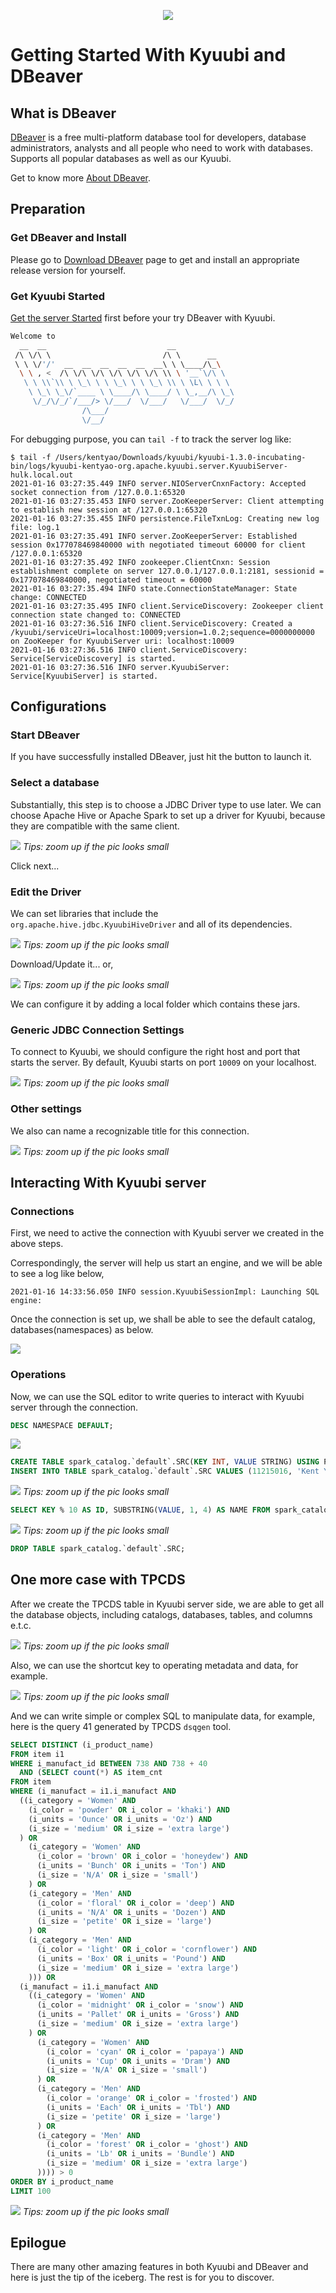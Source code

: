 <!--
 - Licensed to the Apache Software Foundation (ASF) under one or more
 - contributor license agreements.  See the NOTICE file distributed with
 - this work for additional information regarding copyright ownership.
 - The ASF licenses this file to You under the Apache License, Version 2.0
 - (the "License"); you may not use this file except in compliance with
 - the License.  You may obtain a copy of the License at
 -
 -   http://www.apache.org/licenses/LICENSE-2.0
 -
 - Unless required by applicable law or agreed to in writing, software
 - distributed under the License is distributed on an "AS IS" BASIS,
 - WITHOUT WARRANTIES OR CONDITIONS OF ANY KIND, either express or implied.
 - See the License for the specific language governing permissions and
 - limitations under the License.
 -->

<div align=center>

![](../imgs/kyuubi_logo.png)

</div>

# Getting Started With Kyuubi and DBeaver

## What is DBeaver

[DBeaver](https://dbeaver.io/) is a free multi-platform database tool for developers, database administrators, analysts and all people who need to work with databases.
Supports all popular databases as well as our Kyuubi.

Get to know more [About DBeaver](https://github.com/dbeaver/dbeaver/wiki).

## Preparation

### Get DBeaver and Install

Please go to [Download DBeaver](https://dbeaver.io/download/) page to get and install an appropriate release version for yourself.

### Get Kyuubi Started

[Get the server Started](quick_start.md) first before your try DBeaver with Kyuubi.

```bash
Welcome to
  __  __                           __
 /\ \/\ \                         /\ \      __
 \ \ \/'/'  __  __  __  __  __  __\ \ \____/\_\
  \ \ , <  /\ \/\ \/\ \/\ \/\ \/\ \\ \ '__`\/\ \
   \ \ \\`\\ \ \_\ \ \ \_\ \ \ \_\ \\ \ \L\ \ \ \
    \ \_\ \_\/`____ \ \____/\ \____/ \ \_,__/\ \_\
     \/_/\/_/`/___/> \/___/  \/___/   \/___/  \/_/
                /\___/
                \/__/
```

For debugging purpose, you can `tail -f` to track the server log like:

```logtalk
$ tail -f /Users/kentyao/Downloads/kyuubi/kyuubi-1.3.0-incubating-bin/logs/kyuubi-kentyao-org.apache.kyuubi.server.KyuubiServer-hulk.local.out
2021-01-16 03:27:35.449 INFO server.NIOServerCnxnFactory: Accepted socket connection from /127.0.0.1:65320
2021-01-16 03:27:35.453 INFO server.ZooKeeperServer: Client attempting to establish new session at /127.0.0.1:65320
2021-01-16 03:27:35.455 INFO persistence.FileTxnLog: Creating new log file: log.1
2021-01-16 03:27:35.491 INFO server.ZooKeeperServer: Established session 0x177078469840000 with negotiated timeout 60000 for client /127.0.0.1:65320
2021-01-16 03:27:35.492 INFO zookeeper.ClientCnxn: Session establishment complete on server 127.0.0.1/127.0.0.1:2181, sessionid = 0x177078469840000, negotiated timeout = 60000
2021-01-16 03:27:35.494 INFO state.ConnectionStateManager: State change: CONNECTED
2021-01-16 03:27:35.495 INFO client.ServiceDiscovery: Zookeeper client connection state changed to: CONNECTED
2021-01-16 03:27:36.516 INFO client.ServiceDiscovery: Created a /kyuubi/serviceUri=localhost:10009;version=1.0.2;sequence=0000000000 on ZooKeeper for KyuubiServer uri: localhost:10009
2021-01-16 03:27:36.516 INFO client.ServiceDiscovery: Service[ServiceDiscovery] is started.
2021-01-16 03:27:36.516 INFO server.KyuubiServer: Service[KyuubiServer] is started.
```

## Configurations
### Start DBeaver

If you have successfully installed DBeaver, just hit the button to launch it.

### Select a database

Substantially, this step is to choose a JDBC Driver type to use later.
We can choose Apache Hive or Apache Spark to set up a driver for Kyuubi, because they are compatible with the same client. 

![](../imgs/dbeaver/dbeaver_connnect_to_database.png)
*Tips: zoom up if the pic looks small*

Click next...

### Edit the Driver

We can set libraries that include the `org.apache.hive.jdbc.KyuubiHiveDriver` and all of its dependencies.

![](../imgs/dbeaver/download_driver.png)
*Tips: zoom up if the pic looks small*

Download/Update it... or,

![](../imgs/dbeaver/dbeaver_connnect_to_database_driver.png)
*Tips: zoom up if the pic looks small*

We can configure it by adding a local folder which contains these jars.

### Generic JDBC Connection Settings

To connect to Kyuubi, we should configure the right host and port that starts the server.
By default, Kyuubi starts on port `10009` on your localhost.

![](../imgs/dbeaver/dbeaver_connnect_to_database_port.png)
*Tips: zoom up if the pic looks small*

### Other settings

We also can name a recognizable title for this connection.

![](../imgs/dbeaver/dbeaver_connnect_to_database_connection.png)
*Tips: zoom up if the pic looks small*

## Interacting With Kyuubi server

### Connections

First, we need to active the connection with Kyuubi server we created in the above steps.

Correspondingly, the server will help us start an engine, and we will be able to see a log like below,

```logtalk
2021-01-16 14:33:56.050 INFO session.KyuubiSessionImpl: Launching SQL engine:
```
Once the connection is set up, we shall be able to see the default catalog, databases(namespaces) as below.

![](../imgs/dbeaver/connected.png)

### Operations

Now, we can use the SQL editor to write queries to interact with Kyuubi server through the connection. 

```sql
DESC NAMESPACE DEFAULT;
```
![](../imgs/dbeaver/desc_database.png)

```sql
CREATE TABLE spark_catalog.`default`.SRC(KEY INT, VALUE STRING) USING PARQUET;
INSERT INTO TABLE spark_catalog.`default`.SRC VALUES (11215016, 'Kent Yao');
```
![](../imgs/dbeaver/metadata.png)
*Tips: zoom up if the pic looks small*

```sql
SELECT KEY % 10 AS ID, SUBSTRING(VALUE, 1, 4) AS NAME FROM spark_catalog.`default`.SRC;
```
![](../imgs/dbeaver/query.png)
*Tips: zoom up if the pic looks small*

```sql
DROP TABLE spark_catalog.`default`.SRC;
```

## One more case with TPCDS

After we create the TPCDS table in Kyuubi server side, we are able to get all the database objects, including catalogs, databases, tables, and columns e.t.c.

![](../imgs/dbeaver/tpcds_schema.png)
*Tips: zoom up if the pic looks small*

Also, we can use the shortcut key to operating metadata and data, for example.

![](../imgs/dbeaver/viewdata.png)
*Tips: zoom up if the pic looks small*

And we can write simple or complex SQL to manipulate data, for example, here is the query 41 generated by TPCDS `dsqgen` tool.

```sql
SELECT DISTINCT (i_product_name)
FROM item i1
WHERE i_manufact_id BETWEEN 738 AND 738 + 40
  AND (SELECT count(*) AS item_cnt
FROM item
WHERE (i_manufact = i1.i_manufact AND
  ((i_category = 'Women' AND
    (i_color = 'powder' OR i_color = 'khaki') AND
    (i_units = 'Ounce' OR i_units = 'Oz') AND
    (i_size = 'medium' OR i_size = 'extra large')
  ) OR
    (i_category = 'Women' AND
      (i_color = 'brown' OR i_color = 'honeydew') AND
      (i_units = 'Bunch' OR i_units = 'Ton') AND
      (i_size = 'N/A' OR i_size = 'small')
    ) OR
    (i_category = 'Men' AND
      (i_color = 'floral' OR i_color = 'deep') AND
      (i_units = 'N/A' OR i_units = 'Dozen') AND
      (i_size = 'petite' OR i_size = 'large')
    ) OR
    (i_category = 'Men' AND
      (i_color = 'light' OR i_color = 'cornflower') AND
      (i_units = 'Box' OR i_units = 'Pound') AND
      (i_size = 'medium' OR i_size = 'extra large')
    ))) OR
  (i_manufact = i1.i_manufact AND
    ((i_category = 'Women' AND
      (i_color = 'midnight' OR i_color = 'snow') AND
      (i_units = 'Pallet' OR i_units = 'Gross') AND
      (i_size = 'medium' OR i_size = 'extra large')
    ) OR
      (i_category = 'Women' AND
        (i_color = 'cyan' OR i_color = 'papaya') AND
        (i_units = 'Cup' OR i_units = 'Dram') AND
        (i_size = 'N/A' OR i_size = 'small')
      ) OR
      (i_category = 'Men' AND
        (i_color = 'orange' OR i_color = 'frosted') AND
        (i_units = 'Each' OR i_units = 'Tbl') AND
        (i_size = 'petite' OR i_size = 'large')
      ) OR
      (i_category = 'Men' AND
        (i_color = 'forest' OR i_color = 'ghost') AND
        (i_units = 'Lb' OR i_units = 'Bundle') AND
        (i_size = 'medium' OR i_size = 'extra large')
      )))) > 0
ORDER BY i_product_name
LIMIT 100
```

![](../imgs/dbeaver/query41_result.png)
*Tips: zoom up if the pic looks small*

## Epilogue

There are many other amazing features in both Kyuubi and DBeaver and here is just the tip of the iceberg.
The rest is for you to discover.
